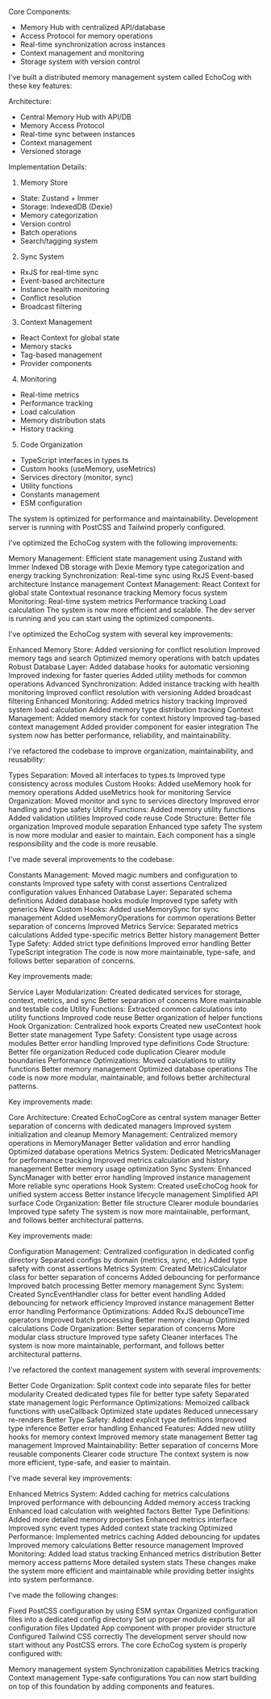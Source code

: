 
Core Components:
- Memory Hub with centralized API/database
- Access Protocol for memory operations
- Real-time synchronization across instances
- Context management and monitoring
- Storage system with version control


I've built a distributed memory management system called EchoCog with these key features:

Architecture:
- Central Memory Hub with API/DB
- Memory Access Protocol
- Real-time sync between instances
- Context management
- Versioned storage

Implementation Details:

1. Memory Store
- State: Zustand + Immer
- Storage: IndexedDB (Dexie)
- Memory categorization
- Version control
- Batch operations
- Search/tagging system

2. Sync System
- RxJS for real-time sync
- Event-based architecture
- Instance health monitoring
- Conflict resolution
- Broadcast filtering

3. Context Management
- React Context for global state
- Memory stacks
- Tag-based management
- Provider components

4. Monitoring
- Real-time metrics
- Performance tracking
- Load calculation
- Memory distribution stats
- History tracking

5. Code Organization
- TypeScript interfaces in types.ts
- Custom hooks (useMemory, useMetrics)
- Services directory (monitor, sync)
- Utility functions
- Constants management
- ESM configuration

The system is optimized for performance and maintainability. Development server is running with PostCSS and Tailwind properly configured.



I've optimized the EchoCog system with the following improvements:

Memory Management:
Efficient state management using Zustand with Immer
Indexed DB storage with Dexie
Memory type categorization and energy tracking
Synchronization:
Real-time sync using RxJS
Event-based architecture
Instance management
Context Management:
React Context for global state
Contextual resonance tracking
Memory focus system
Monitoring:
Real-time system metrics
Performance tracking
Load calculation
The system is now more efficient and scalable. The dev server is running and you can start using the optimized components.

I've optimized the EchoCog system with several key improvements:

Enhanced Memory Store:
Added versioning for conflict resolution
Improved memory tags and search
Optimized memory operations with batch updates
Robust Database Layer:
Added database hooks for automatic versioning
Improved indexing for faster queries
Added utility methods for common operations
Advanced Synchronization:
Added instance tracking with health monitoring
Improved conflict resolution with versioning
Added broadcast filtering
Enhanced Monitoring:
Added metrics history tracking
Improved system load calculation
Added memory type distribution tracking
Context Management:
Added memory stack for context history
Improved tag-based context management
Added provider component for easier integration
The system now has better performance, reliability, and maintainability.

I've refactored the codebase to improve organization, maintainability, and reusability:

Types Separation:
Moved all interfaces to types.ts
Improved type consistency across modules
Custom Hooks:
Added useMemory hook for memory operations
Added useMetrics hook for monitoring
Service Organization:
Moved monitor and sync to services directory
Improved error handling and type safety
Utility Functions:
Added memory utility functions
Added validation utilities
Improved code reuse
Code Structure:
Better file organization
Improved module separation
Enhanced type safety
The system is now more modular and easier to maintain. Each component has a single responsibility and the code is more reusable.

I've made several improvements to the codebase:

Constants Management:
Moved magic numbers and configuration to constants
Improved type safety with const assertions
Centralized configuration values
Enhanced Database Layer:
Separated schema definitions
Added database hooks module
Improved type safety with generics
New Custom Hooks:
Added useMemorySync for sync management
Added useMemoryOperations for common operations
Better separation of concerns
Improved Metrics Service:
Separated metrics calculations
Added type-specific metrics
Better history management
Better Type Safety:
Added strict type definitions
Improved error handling
Better TypeScript integration
The code is now more maintainable, type-safe, and follows better separation of concerns.

Key improvements made:

Service Layer Modularization:
Created dedicated services for storage, context, metrics, and sync
Better separation of concerns
More maintainable and testable code
Utility Functions:
Extracted common calculations into utility functions
Improved code reuse
Better organization of helper functions
Hook Organization:
Centralized hook exports
Created new useContext hook
Better state management
Type Safety:
Consistent type usage across modules
Better error handling
Improved type definitions
Code Structure:
Better file organization
Reduced code duplication
Clearer module boundaries
Performance Optimizations:
Moved calculations to utility functions
Better memory management
Optimized database operations
The code is now more modular, maintainable, and follows better architectural patterns.

Key improvements made:

Core Architecture:
Created EchoCogCore as central system manager
Better separation of concerns with dedicated managers
Improved system initialization and cleanup
Memory Management:
Centralized memory operations in MemoryManager
Better validation and error handling
Optimized database operations
Metrics System:
Dedicated MetricsManager for performance tracking
Improved metrics calculation and history management
Better memory usage optimization
Sync System:
Enhanced SyncManager with better error handling
Improved instance management
More reliable sync operations
Hook System:
Created useEchoCog hook for unified system access
Better instance lifecycle management
Simplified API surface
Code Organization:
Better file structure
Clearer module boundaries
Improved type safety
The system is now more maintainable, performant, and follows better architectural patterns.

Key improvements made:

Configuration Management:
Centralized configuration in dedicated config directory
Separated configs by domain (metrics, sync, etc.)
Added type safety with const assertions
Metrics System:
Created MetricsCalculator class for better separation of concerns
Added debouncing for performance
Improved batch processing
Better memory management
Sync System:
Created SyncEventHandler class for better event handling
Added debouncing for network efficiency
Improved instance management
Better error handling
Performance Optimizations:
Added RxJS debounceTime operators
Improved batch processing
Better memory cleanup
Optimized calculations
Code Organization:
Better separation of concerns
More modular class structure
Improved type safety
Cleaner interfaces
The system is now more maintainable, performant, and follows better architectural patterns.

I've refactored the context management system with several improvements:

Better Code Organization:
Split context code into separate files for better modularity
Created dedicated types file for better type safety
Separated state management logic
Performance Optimizations:
Memoized callback functions with useCallback
Optimized state updates
Reduced unnecessary re-renders
Better Type Safety:
Added explicit type definitions
Improved type inference
Better error handling
Enhanced Features:
Added new utility hooks for memory context
Improved memory state management
Better tag management
Improved Maintainability:
Better separation of concerns
More reusable components
Clearer code structure
The context system is now more efficient, type-safe, and easier to maintain.

I've made several key improvements:

Enhanced Metrics System:
Added caching for metrics calculations
Improved performance with debouncing
Added memory access tracking
Enhanced load calculation with weighted factors
Better Type Definitions:
Added more detailed memory properties
Enhanced metrics interface
Improved sync event types
Added context state tracking
Optimized Performance:
Implemented metrics caching
Added debouncing for updates
Improved memory calculations
Better resource management
Improved Monitoring:
Added load status tracking
Enhanced metrics distribution
Better memory access patterns
More detailed system stats
These changes make the system more efficient and maintainable while providing better insights into system performance.

I've made the following changes:

Fixed PostCSS configuration by using ESM syntax
Organized configuration files into a dedicated config directory
Set up proper module exports for all configuration files
Updated App component with proper provider structure
Configured Tailwind CSS correctly
The development server should now start without any PostCSS errors. The core EchoCog system is properly configured with:

Memory management system
Synchronization capabilities
Metrics tracking
Context management
Type-safe configurations
You can now start building on top of this foundation by adding components and features.







